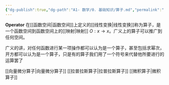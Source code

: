 ```yaml
---
{"dg-publish":true,"dg-path":"A1- 数学/0. 基础知识/算子.md","permalink":"/A1- 数学/0. 基础知识/算子/","dgPassFrontmatter":true,"noteIcon":"","created":"2024-05-21T15:20:28.000+08:00","updated":"2025-06-19T18:53:14.984+08:00"}
---
```


**Operator**
在[[函数空间\|函数空间]]上定义的[[线性变换\|线性变换]]称为算子，是一个函数空间到函数空间上的[[映射\|映射]] $O: x \to x$。广义上的算子可以推广到任何空间。

广义的讲，对任何函数进行某一项操作都可以认为是一个算子，甚至包括求幂次，开方都可以认为是一个算子，只是有的算子我们用了一个符号来代替他所要进行的运算罢了

[[向量微分算子\|向量微分算子]]
[[拉普拉斯算子\|拉普拉斯算子]]
[[微积算子\|微积算子]]




